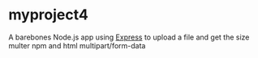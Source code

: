 # myproject4

A barebones Node.js app using [Express](http://expressjs.com/) to upload a file and get the size multer npm and html multipart/form-data

